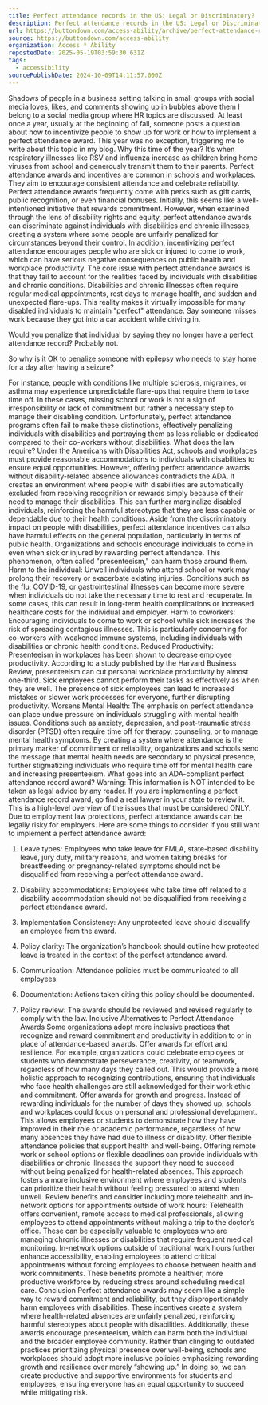 ```yaml
---
title: Perfect attendance records in the US: Legal or Discriminatory?
description: Perfect attendance records in the US: Legal or Discriminatory?
url: https://buttondown.com/access-ability/archive/perfect-attendance-records-in-the-us-legal-or/
source: https://buttondown.com/access-ability
organization: Access * Ability
repostedDate: 2025-05-19T03:59:30.631Z
tags:
  - accessibility
sourcePublishDate: 2024-10-09T14:11:57.000Z
---
```


Shadows of people in a business setting talking in small groups with social media loves, likes, and comments showing up in bubbles above them
I belong to a social media group where HR topics are discussed. At least once a year, usually at the beginning of fall, someone posts a question about how to incentivize people to show up for work or how to implement a perfect attendance award. This year was no exception, triggering me to write about this topic in my blog. Why this time of the year? It’s when respiratory illnesses like RSV and influenza increase as children bring home viruses from school and generously transmit them to their parents.
Perfect attendance awards and incentives are common in schools and workplaces. They aim to encourage consistent attendance and celebrate reliability. Perfect attendance awards frequently come with perks such as gift cards, public recognition, or even financial bonuses. Initially, this seems like a well-intentioned initiative that rewards commitment. However, when examined through the lens of disability rights and equity, perfect attendance awards can discriminate against individuals with disabilities and chronic illnesses, creating a system where some people are unfairly penalized for circumstances beyond their control. In addition, incentivizing perfect attendance encourages people who are sick or injured to come to work, which can have serious negative consequences on public health and workplace productivity.
The core issue with perfect attendance awards is that they fail to account for the realities faced by individuals with disabilities and chronic conditions. Disabilities and chronic illnesses often require regular medical appointments, rest days to manage health, and sudden and unexpected flare-ups. This reality makes it virtually impossible for many disabled individuals to maintain "perfect" attendance.
Say someone misses work because they got into a car accident while driving in.


Would you penalize that individual by saying they no longer have a perfect attendance record? Probably not.


So why is it OK to penalize someone with epilepsy who needs to stay home for a day after having a seizure?

For instance, people with conditions like multiple sclerosis, migraines, or asthma may experience unpredictable flare-ups that require them to take time off. In these cases, missing school or work is not a sign of irresponsibility or lack of commitment but rather a necessary step to manage their disabling condition. Unfortunately, perfect attendance programs often fail to make these distinctions, effectively penalizing individuals with disabilities and portraying them as less reliable or dedicated compared to their co-workers without disabilities.
What does the law require?
Under the Americans with Disabilities Act, schools and workplaces must provide reasonable accommodations to individuals with disabilities to ensure equal opportunities. However, offering perfect attendance awards without disability-related absence allowances contradicts the ADA. It creates an environment where people with disabilities are automatically excluded from receiving recognition or rewards simply because of their need to manage their disabilities. This can further marginalize disabled individuals, reinforcing the harmful stereotype that they are less capable or dependable due to their health conditions.
Aside from the discriminatory impact on people with disabilities, perfect attendance incentives can also have harmful effects on the general population, particularly in terms of public health. Organizations and schools encourage individuals to come in even when sick or injured by rewarding perfect attendance. This phenomenon, often called "presenteeism," can harm those around them.
Harm to the individual: Unwell individuals who attend school or work may prolong their recovery or exacerbate existing injuries. Conditions such as the flu, COVID-19, or gastrointestinal illnesses can become more severe when individuals do not take the necessary time to rest and recuperate. In some cases, this can result in long-term health complications or increased healthcare costs for the individual and employer.
Harm to coworkers: Encouraging individuals to come to work or school while sick increases the risk of spreading contagious illnesses. This is particularly concerning for co-workers with weakened immune systems, including individuals with disabilities or chronic health conditions.
Reduced Productivity: Presenteeism in workplaces has been shown to decrease employee productivity. According to a study published by the Harvard Business Review, presenteeism can cut personal workplace productivity by almost one-third. Sick employees cannot perform their tasks as effectively as when they are well. The presence of sick employees can lead to increased mistakes or slower work processes for everyone, further disrupting productivity.
Worsens Mental Health: The emphasis on perfect attendance can place undue pressure on individuals struggling with mental health issues. Conditions such as anxiety, depression, and post-traumatic stress disorder (PTSD) often require time off for therapy, counseling, or to manage mental health symptoms. By creating a system where attendance is the primary marker of commitment or reliability, organizations and schools send the message that mental health needs are secondary to physical presence, further stigmatizing individuals who require time off for mental health care and increasing presenteeism.
What goes into an ADA-compliant perfect attendance record award?
Warning: This information is NOT intended to be taken as legal advice by any reader. If you are implementing a perfect attendance record award, go find a real lawyer in your state to review it. This is a high-level overview of the issues that must be considered ONLY.
Due to employment law protections, perfect attendance awards can be legally risky for employers. Here are some things to consider if you still want to implement a perfect attendance award: 
1) Leave types: Employees who take leave for FMLA, state-based disability leave, jury duty, military reasons, and women taking breaks for breastfeeding or pregnancy-related symptoms should not be disqualified from receiving a perfect attendance award. 
2) Disability accommodations: Employees who take time off related to a disability accommodation should not be disqualified from receiving a perfect attendance award.       
3) Implementation Consistency: Any unprotected leave should disqualify an employee from the award.
4) Policy clarity: The organization’s handbook should outline how protected leave is treated in the context of the perfect attendance award. 
5) Communication: Attendance policies must be communicated to all employees.

6) Documentation: Actions taken citing this policy should be documented. 
7) Policy review: The awards should be reviewed and revised regularly to comply with the law.
Inclusive Alternatives to Perfect Attendance Awards
Some organizations adopt more inclusive practices that recognize and reward commitment and productivity in addition to or in place of attendance-based awards.
Offer awards for effort and resilience. For example, organizations could celebrate employees or students who demonstrate perseverance, creativity, or teamwork, regardless of how many days they called out. This would provide a more holistic approach to recognizing contributions, ensuring that individuals who face health challenges are still acknowledged for their work ethic and commitment.
Offer awards for growth and progress. Instead of rewarding individuals for the number of days they showed up, schools and workplaces could focus on personal and professional development. This allows employees or students to demonstrate how they have improved in their role or academic performance, regardless of how many absences they have had due to illness or disability.
Offer flexible attendance policies that support health and well-being. Offering remote work or school options or flexible deadlines can provide individuals with disabilities or chronic illnesses the support they need to succeed without being penalized for health-related absences. This approach fosters a more inclusive environment where employees and students can prioritize their health without feeling pressured to attend when unwell.
Review benefits and consider including more telehealth and in-network options for appointments outside of work hours: Telehealth offers convenient, remote access to medical professionals, allowing employees to attend appointments without making a trip to the doctor’s office. These can be especially valuable to employees who are managing chronic illnesses or disabilities that require frequent medical monitoring. In-network options outside of traditional work hours further enhance accessibility, enabling employees to attend critical appointments without forcing employees to choose between health and work commitments. These benefits promote a healthier, more productive workforce by reducing stress around scheduling medical care.
Conclusion
Perfect attendance awards may seem like a simple way to reward commitment and reliability, but they disproportionately harm employees with disabilities. These incentives create a system where health-related absences are unfairly penalized, reinforcing harmful stereotypes about people with disabilities. Additionally, these awards encourage presenteeism, which can harm both the individual and the broader employee community.
Rather than clinging to outdated practices prioritizing physical presence over well-being, schools and workplaces should adopt more inclusive policies emphasizing rewarding growth and resilience over merely “showing up.” In doing so, we can create productive and supportive environments for students and employees, ensuring everyone has an equal opportunity to succeed while mitigating risk.